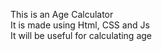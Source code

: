 This is an Age Calculator <br>
It is made using Html, CSS and Js <br>
It will be useful for calculating age 
